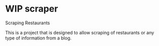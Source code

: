 # WIP scraper
Scraping Restaurants

This is a project that is designed to allow scraping of restaurants or any type of information from a blog.


